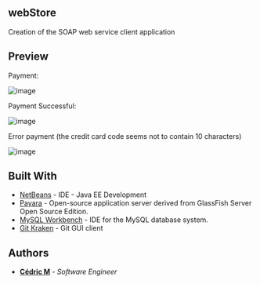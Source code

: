 ## webStore

Creation of the SOAP web service client application

## Preview

Payment:

![image](https://user-images.githubusercontent.com/19567048/58095851-270da680-7bd4-11e9-91ba-f2ba421f4d06.png)


Payment Successful:

![image](https://user-images.githubusercontent.com/19567048/58095891-342a9580-7bd4-11e9-95b0-4ef35d20035c.png)

Error payment (the credit card code seems not to contain 10 characters) 

![image](https://user-images.githubusercontent.com/19567048/58098470-f597d980-7bd9-11e9-8e71-da298eb0cb23.png)

## Built With

* [NetBeans](https://netbeans.org/) - IDE - Java EE Development
* [Payara](https://www.payara.fish/) - Open-source application server derived from GlassFish Server Open Source Edition.
* [MySQL Workbench](https://www.mysql.com/products/workbench/) - IDE for the MySQL database system.
* [Git Kraken](https://www.gitkraken.com/) - Git GUI client


## Authors

* **[Cédric M](https://github.com/Cedric-M)** - *Software Engineer*
